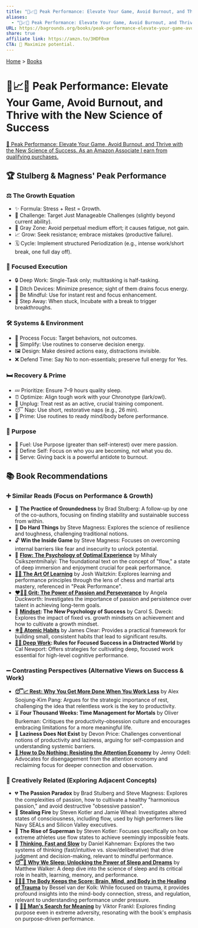 ```yaml
---
title: "🚀📈🧘 Peak Performance: Elevate Your Game, Avoid Burnout, and Thrive with the New Science of Success"
aliases:
  - "🚀📈🧘 Peak Performance: Elevate Your Game, Avoid Burnout, and Thrive with the New Science of Success"
URL: https://bagrounds.org/books/peak-performance-elevate-your-game-avoid-burnout-and-thrive-with-the-new-science-of-success
share: true
affiliate link: https://amzn.to/3HDF0xm
CTA: 🚀 Maximize potential.
---
```

[Home](../index.md) > [Books](./index.md)  
# 🚀📈🧘 Peak Performance: Elevate Your Game, Avoid Burnout, and Thrive with the New Science of Success  
[🛒 Peak Performance: Elevate Your Game, Avoid Burnout, and Thrive with the New Science of Success. As an Amazon Associate I earn from qualifying purchases.](https://amzn.to/3HDF0xm)  
  
## 🏆 Stulberg & Magness' Peak Performance  
### ⚖️ The Growth Equation  
 * ✨ Formula: Stress + Rest = Growth.  
 * 🎯 Challenge: Target Just Manageable Challenges (slightly beyond current ability).  
 * 🚫 Gray Zone: Avoid perpetual medium effort; it causes fatigue, not gain.  
 * 📈 Grow: Seek resistance; embrace mistakes (productive failure).  
 * 🗓️ Cycle: Implement structured Periodization (e.g., intense work/short break, one full day off).  
  
### 🧠 Focused Execution  
 * 🔒 Deep Work: Single-Task only; multitasking is half-tasking.  
 * 📵 Ditch Devices: Minimize presence; sight of them drains focus energy.  
 * 🧘 Be Mindful: Use for instant rest and focus enhancement.  
 * 🚶 Step Away: When stuck, Incubate with a break to trigger breakthroughs.  
  
### 🛠️ Systems & Environment  
 * 🎯 Process Focus: Target behaviors, not outcomes.  
 * 🔄 Simplify: Use routines to conserve decision energy.  
 * 🖼️ Design: Make desired actions easy, distractions invisible.  
 * ❌ Defend Time: Say No to non-essentials; preserve full energy for Yes.  
  
### 🛏️ Recovery & Prime  
 * 💤 Prioritize: Ensure 7–9 hours quality sleep.  
 * ⏰ Optimize: Align tough work with your Chronotype (lark/owl).  
 * 🔌 Unplug: Treat rest as an active, crucial training component.  
 * 😴 Nap: Use short, restorative naps (e.g., 26 min).  
 * 🔁 Prime: Use routines to ready mind/body before performance.  
  
### 🧭 Purpose  
 * 💖 Fuel: Use Purpose (greater than self-interest) over mere passion.  
 * 🔑 Define Self: Focus on who you are becoming, not what you do.  
 * 🤝 Serve: Giving back is a powerful antidote to burnout.  
  
## 📚 Book Recommendations  
  
### ➕ Similar Reads (Focus on Performance & Growth)  
* 🌳 **The Practice of Groundedness** by Brad Stulberg: A follow-up by one of the co-authors, focusing on finding stability and sustainable success from within.  
* 💪 **Do Hard Things** by Steve Magness: Explores the science of resilience and toughness, challenging traditional notions.  
* 🔓 **Win the Inside Game** by Steve Magness: Focuses on overcoming internal barriers like fear and insecurity to unlock potential.  
* 🌊 **[Flow: The Psychology of Optimal Experience](./flow-the-psychology-of-optimal-experience.md)** by Mihaly Csikszentmihalyi: The foundational text on the concept of "flow," a state of deep immersion and enjoyment crucial for peak performance.  
* **[🎨🤓 The Art Of Learning](./the-art-of-learning.md)** by Josh Waitzkin: Explores learning and performance principles through the lens of chess and martial arts mastery, referenced in "Peak Performance".  
* **[❤️‍🔥💪 Grit: The Power of Passion and Perseverance](./grit-the-power-of-passion-and-perseverance.md)** by Angela Duckworth: Investigates the importance of passion and persistence over talent in achieving long-term goals.  
* 🧠 **[Mindset](./mindset.md): The New Psychology of Success** by Carol S. Dweck: Explores the impact of fixed vs. growth mindsets on achievement and how to cultivate a growth mindset.  
* **[⚛️🔄 Atomic Habits](./atomic-habits.md)** by James Clear: Provides a practical framework for building small, consistent habits that lead to significant results.  
* **[🤿💼 Deep Work](./deep-work.md): Rules for Focused Success in a Distracted World** by Cal Newport: Offers strategies for cultivating deep, focused work essential for high-level cognitive performance.  
  
### ➖ Contrasting Perspectives (Alternative Views on Success & Work)  
* **[😴📈 Rest: Why You Get More Done When You Work Less](./rest-why-you-get-more-done-when-you-work-less.md)** by Alex Soojung-Kim Pang: Argues for the strategic importance of rest, challenging the idea that relentless work is the key to productivity.  
* ⏳ **Four Thousand Weeks: Time Management for Mortals** by Oliver Burkeman: Critiques the productivity-obsession culture and encourages embracing limitations for a more meaningful life.  
* 🦥 **Laziness Does Not Exist** by Devon Price: Challenges conventional notions of productivity and laziness, arguing for self-compassion and understanding systemic barriers.  
* **[📵 How to Do Nothing: Resisting the Attention Economy](./how-to-do-nothing-resisting-the-attention-economy.md)** by Jenny Odell: Advocates for disengagement from the attention economy and reclaiming focus for deeper connection and observation.  
  
### 🎨 Creatively Related (Exploring Adjacent Concepts)  
* 💔 **The Passion Paradox** by Brad Stulberg and Steve Magness: Explores the complexities of passion, how to cultivate a healthy "harmonious passion," and avoid destructive "obsessive passion".  
* 🎇 **Stealing Fire** by Steven Kotler and Jamie Wheal: Investigates altered states of consciousness, including flow, used by high performers like Navy SEALs and Silicon Valley executives.  
* 🦸 **The Rise of Superman** by Steven Kotler: Focuses specifically on how extreme athletes use flow states to achieve seemingly impossible feats.  
* 🤔 **[Thinking, Fast and Slow](./thinking-fast-and-slow.md)** by Daniel Kahneman: Explores the two systems of thinking (fast/intuitive vs. slow/deliberative) that drive judgment and decision-making, relevant to mindful performance.  
* **[😴💭 Why We Sleep: Unlocking the Power of Sleep and Dreams](./why-we-sleep-unlocking-the-power-of-sleep-and-dreams.md)** by Matthew Walker: A deep dive into the science of sleep and its critical role in health, learning, memory, and performance.  
* **[🤕🎼🧠 The Body Keeps the Score: Brain, Mind, and Body in the Healing of Trauma](./the-body-keeps-the-score-brain-mind-and-body-in-the-healing-of-trauma.md)** by Bessel van der Kolk: While focused on trauma, it provides profound insights into the mind-body connection, stress, and regulation, relevant to understanding performance under pressure.  
* 🙏 **[🔦💡 Man's Search for Meaning](./mans-search-for-meaning.md)** by Viktor Frankl: Explores finding purpose even in extreme adversity, resonating with the book's emphasis on purpose-driven performance.